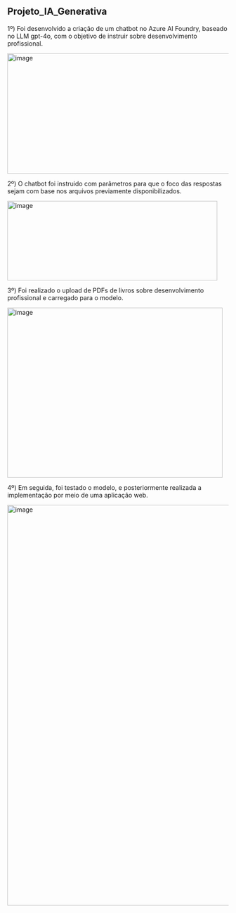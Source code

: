 ## Projeto_IA_Generativa


1º) Foi desenvolvido a criação de um chatbot no Azure AI Foundry, baseado no LLM gpt-4o, com o objetivo de instruir sobre desenvolvimento profissional.

<img width="680" height="274" alt="image" src="https://github.com/user-attachments/assets/14ed0340-b41a-4ed0-87a3-411e246a3cf1" />

2º) O chatbot foi instruido com parâmetros para que o foco das respostas sejam com base nos arquivos previamente disponibilizados.

<img width="478" height="181" alt="image" src="https://github.com/user-attachments/assets/dd82921d-710a-4c34-84c0-b4396c9799a4" />

3º) Foi realizado o upload de PDFs de livros sobre desenvolvimento profissional e carregado para o modelo.

<img width="490" height="387" alt="image" src="https://github.com/user-attachments/assets/36be05e7-fdd3-4fb1-b862-94510b717651" />

4º) Em seguida, foi testado o modelo, e posteriormente realizada a implementação por meio de uma aplicação web.

<img width="1914" height="912" alt="image" src="https://github.com/user-attachments/assets/61183fe3-3959-49c8-b491-136b8188116d" />
